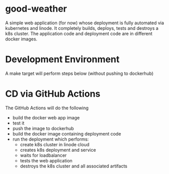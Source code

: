 # good-weather
A simple web application (for now) whose deployment is fully automated 
via kubernetes and linode.  It completely builds, deploys, tests and destroys a k8s cluster.  The application code and deployment code
are in different docker images.

# Development Environment
A make target will perform steps below (without pushing to dockerhub)

# CD via GitHub Actions
The GitHub Actions will do the following
* build the docker web app image 
* test it
* push the image to dockerhub
* build the docker image containing deployment code
* run the deployment which performs:
    * create k8s cluster in linode cloud
    * creates k8s deployment and service
    * waits for loadbalancer
    * tests the web application
    * destroys the k8s cluster and all associated artifacts


